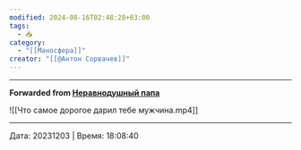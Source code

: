 ```yaml
---
modified: 2024-08-16T02:48:28+03:00
tags:
  - 📥
category:
  - "[[Маносфера]]"
creator: "[[@Антон Сорвачев]]"
---
```



***

**Forwarded from [Неравнодушный папа](https://t.me/MensConsult/2219)**

![[Что самое дорогое дарил тебе мужчина.mp4]]

---

Дата: 20231203 | Время: 18:08:40


